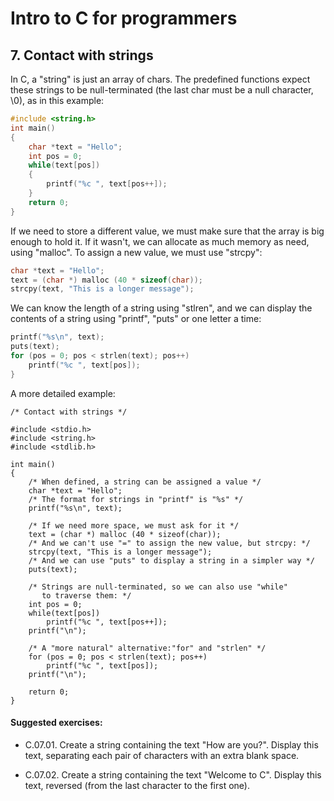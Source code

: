 # Intro to C for programmers

## 7. Contact with strings

In C, a "string" is just an array of chars. The predefined functions expect
these strings to be null-terminated (the last char must be a null character, \0),
as in this example:

```c
#include <string.h>
int main()
{
    char *text = "Hello";
    int pos = 0;
    while(text[pos])
    {
        printf("%c ", text[pos++]);
    }
    return 0;
}
```

If we need to store a different value, we must make sure that the array is big
enough to hold it. If it wasn't, we can allocate as much memory as need, using
"malloc". To assign a new value, we must use "strcpy":

```c
char *text = "Hello";
text = (char *) malloc (40 * sizeof(char));
strcpy(text, "This is a longer message");
```

We can know the length of a string using "stlren", and we can display the 
contents of a string using "printf", "puts" or one letter a time:

```c
printf("%s\n", text);
puts(text);
for (pos = 0; pos < strlen(text); pos++)
    printf("%c ", text[pos]);
}
```

A more detailed example:

```
/* Contact with strings */

#include <stdio.h>
#include <string.h>
#include <stdlib.h>

int main()
{
    /* When defined, a string can be assigned a value */
    char *text = "Hello";
    /* The format for strings in "printf" is "%s" */
    printf("%s\n", text);
    
    /* If we need more space, we must ask for it */
    text = (char *) malloc (40 * sizeof(char));
    /* And we can't use "=" to assign the new value, but strcpy: */
    strcpy(text, "This is a longer message");
    /* And we can use "puts" to display a string in a simpler way */
    puts(text);
    
    /* Strings are null-terminated, so we can also use "while"
       to traverse them: */
    int pos = 0;
    while(text[pos])
        printf("%c ", text[pos++]);
    printf("\n");
    
    /* A "more natural" alternative:"for" and "strlen" */
    for (pos = 0; pos < strlen(text); pos++)
        printf("%c ", text[pos]);
    printf("\n");
    
    return 0;
}
```

#### Suggested exercises:

- C.07.01. Create a string containing the text "How are you?". Display this text, separating each pair of characters with an extra blank space.

- C.07.02. Create a string containing the text "Welcome to C". Display this text, reversed (from the last character to the first one).
